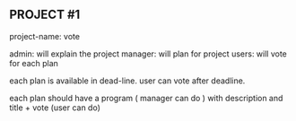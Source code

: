 ## PROJECT #1

project-name: vote

admin: will explain the project
manager: will plan for project
users: will vote for each plan

each plan is available in dead-line. 
user can vote after deadline.

each plan should have a  program ( manager can do ) with description and title + vote (user can do)

